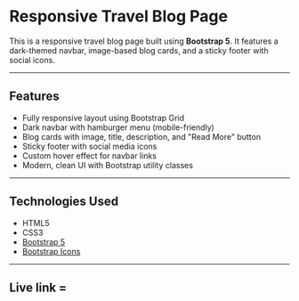 # Responsive Travel Blog Page

This is a responsive travel blog page built using **Bootstrap 5**. It features a dark-themed navbar, image-based blog cards, and a sticky footer with social icons.

---

## Features

-  Fully responsive layout using Bootstrap Grid
-  Dark navbar with hamburger menu (mobile-friendly)
-  Blog cards with image, title, description, and "Read More" button
-  Sticky footer with social media icons
-  Custom hover effect for navbar links
-  Modern, clean UI with Bootstrap utility classes

---

##  Technologies Used

- HTML5
- CSS3
- [Bootstrap 5](https://getbootstrap.com/)
- [Bootstrap Icons](https://icons.getbootstrap.com/)

---

## Live link = 

